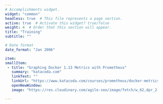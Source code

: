 ```yaml
---
# Accomplishments widget.
widget: "common"  
headless: true  # This file represents a page section.
active: true  # Activate this widget? true/false
weight: 4  # Order that this section will appear.
title: "Training"
subtitle: ""

# Date format
date_format: "Jan 2006"

item:
smallItem: 
 - title: "Graphing Docker 1.13 Metrics with Prometheus"
   summary: "katacoda.com"
   linkText: ""
   linkUrl: "https://www.katacoda.com/courses/prometheus/docker-metrics"
   openNewWindow: 
   image: "https://res.cloudinary.com/agile-seo/image/fetch/w_62,dpr_2.0,d_blank_am8gzx.png/https%3A%2F%2Flogo.clearbit.com%2Fkatacoda.com%3Fsize%3D250"

---
```

